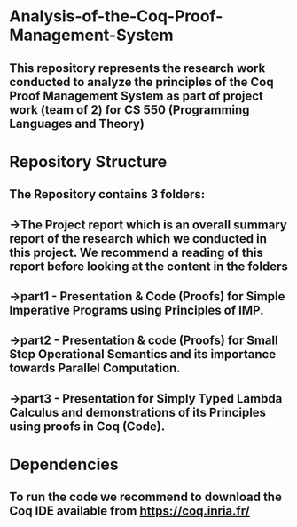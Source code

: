 # Analysis-of-the-Coq-Proof-Management-System
This repository represents the research work conducted to analyze the principles of the Coq Proof Management System as part of project work (team of 2) for CS 550 (Programming Languages and Theory)
--

# Repository Structure
The Repository contains 3 folders:
--
->The Project report which is an overall summary report of the research which we conducted in this project. We recommend a reading of this report before looking at the content in the folders
--
->part1 - Presentation & Code (Proofs) for Simple Imperative Programs using Principles of IMP.
--
->part2 - Presentation & code (Proofs) for Small Step Operational Semantics and its importance towards Parallel Computation.
--
->part3 - Presentation for Simply Typed Lambda Calculus and demonstrations of its Principles using proofs in Coq (Code).
--
# Dependencies
To run the code we recommend to download the Coq IDE available from https://coq.inria.fr/
--

